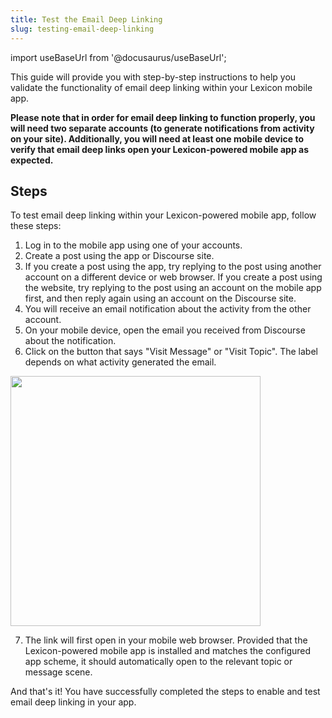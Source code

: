 ```yaml
---
title: Test the Email Deep Linking
slug: testing-email-deep-linking
---
```


import useBaseUrl from '@docusaurus/useBaseUrl';

This guide will provide you with step-by-step instructions to help you validate the functionality of email deep linking within your Lexicon mobile app.

**Please note that in order for email deep linking to function properly, you will need two separate accounts (to generate notifications from activity on your site). Additionally, you will need at least one mobile device to verify that email deep links open your Lexicon-powered mobile app as expected.**

## Steps

To test email deep linking within your Lexicon-powered mobile app, follow these steps:

1. Log in to the mobile app using one of your accounts.
2. Create a post using the app or Discourse site.
3. If you create a post using the app, try replying to the post using another account on a different device or web browser. If you create a post using the website, try replying to the post using an account on the mobile app first, and then reply again using an account on the Discourse site.
4. You will receive an email notification about the activity from the other account.
5. On your mobile device, open the email you received from Discourse about the notification.
6. Click on the button that says "Visit Message" or "Visit Topic". The label depends on what activity generated the email.

<div style={{textAlign: 'center'}}>
    <img width="400"  src={useBaseUrl('/img/screenshot/Discourse-Plugin-Email-notification.png')} />
</div>

7. The link will first open in your mobile web browser. Provided that the Lexicon-powered mobile app is installed and matches the configured app scheme, it should automatically open to the relevant topic or message scene.

And that's it! You have successfully completed the steps to enable and test email deep linking in your app.
